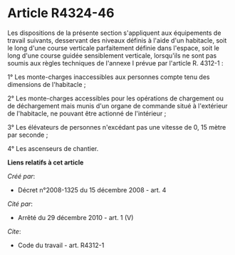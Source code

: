 # Article R4324-46

Les dispositions de la présente section s'appliquent aux équipements de travail suivants, desservant des niveaux définis à
l'aide d'un habitacle, soit le long d'une course verticale parfaitement définie dans l'espace, soit le long d'une course
guidée sensiblement verticale, lorsqu'ils ne sont pas soumis aux règles techniques de l'annexe I prévue par l'article R.
4312-1 : 

1° Les monte-charges inaccessibles aux personnes compte tenu des dimensions de l'habitacle ; 

2° Les monte-charges accessibles pour les opérations de chargement ou de déchargement mais munis d'un organe de commande
situé à l'extérieur de l'habitacle, ne pouvant être actionné de l'intérieur ; 

3° Les élévateurs de personnes n'excédant pas une vitesse de 0, 15 mètre par seconde ; 

4° Les ascenseurs de chantier.

**Liens relatifs à cet article**

_Créé par_:

  - Décret n°2008-1325 du 15 décembre 2008 - art. 4

_Cité par_:

  - Arrêté du 29 décembre 2010 - art. 1 (V)

_Cite_:

  - Code du travail - art. R4312-1
